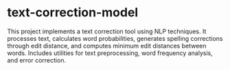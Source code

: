 # text-correction-model
This project implements a text correction tool using NLP techniques. It processes text, calculates word probabilities, generates spelling corrections through edit distance, and computes minimum edit distances between words. Includes utilities for text preprocessing, word frequency analysis, and error correction.

